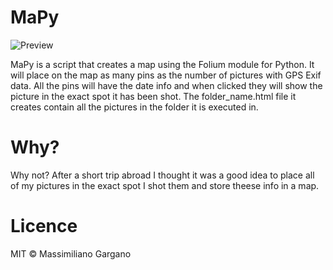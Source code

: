 # MaPy
![Preview](https://i.imgur.com/h0zeRkm.png)

MaPy is a script that creates a map using the Folium module for Python. 
It will place on the map as many pins as the number of pictures with GPS Exif data.
All the pins will have the date info and when clicked they will show the picture in the exact spot it has been shot.
The folder_name.html file it creates contain all the pictures in the folder it is executed in.

# Why?

Why not? After a short trip abroad I thought it was a good idea to place all of my pictures in the exact spot I shot them and
store theese info in a map.

# Licence

MIT © Massimiliano Gargano
